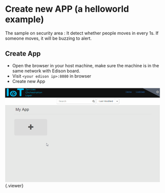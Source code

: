 # Create new APP (a helloworld example)

The sample on security area : It detect whether people moves in every 1s. If someone moves, it will be buzzing to alert.

## Create App

 - Open the browser in your host machine, make sure the machine is in the same network with Edison board.
 - Visit `<your edison ip>:8080` in browser
 - Create new App

![](./doc/pic/create_app.gif){.viewer}
